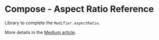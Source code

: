 # Compose - Aspect Ratio Reference

Library to complete the `Modifier.aspectRatio`.

More details in the [Medium article](https://medium.com/@jonathan.mercandalli_41381/aspect-ratio-with-reference-in-jetpack-compose-9bf9b79016ee).